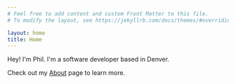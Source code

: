 ```yaml
---
# Feel free to add content and custom Front Matter to this file.
# To modify the layout, see https://jekyllrb.com/docs/themes/#overriding-theme-defaults

layout: home
title: Home
---
```


Hey! I'm Phil. I'm a software developer based in Denver.

Check out my [About](/about) page to learn more.
